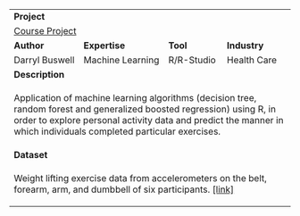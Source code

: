 <table>
<tr></tr>
<tr>
<td colspan="4"><b>Project</b></td>
</tr>
<tr>
<td colspan="4">
<a href="https://github.com/buswedg/Coursera/tree/master/Data%20Science%20Specialization/C8%20Practical%20Machine%20Learning/Course%20Project/">Course Project</a>
</td>
</tr>
<tr>
<td><b>Author</b></td>
<td><b>Expertise</b></td>
<td><b>Tool</b></td>
<td><b>Industry</b></td>
</tr>
<tr>
<td>
Darryl Buswell
</td>
<td>
Machine Learning
</td>
<td>
R/R-Studio
</td>
<td>
Health Care
</td>
</tr>
<tr>
<td colspan="4"><b>Description</b></td>
</tr>
<tr>
<td colspan="4">
<p>Application of machine learning algorithms (decision tree, random forest and generalized boosted regression) using R, in order to explore personal activity data and predict the manner in which individuals completed particular exercises.</p>
</td>
</tr>
<tr>
<td colspan="4"><b>Dataset</b></td>
</tr>
<tr>
<td colspan="4">
<p>Weight lifting exercise data from accelerometers on the belt, forearm, arm, and dumbbell of six participants. <a href = "http://groupware.les.inf.puc-rio.br/har">[link]</a></p>
</td>
</tr>
</table>